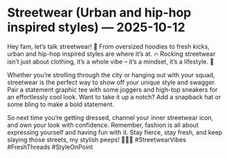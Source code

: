 # Streetwear (Urban and hip-hop inspired styles) — 2025-10-12

Hey fam, let’s talk streetwear! 🤩 From oversized hoodies to fresh kicks, urban and hip-hop inspired styles are where it’s at. 🔥 Rocking streetwear isn’t just about clothing, it’s a whole vibe – it’s a mindset, it’s a lifestyle. 🙌

Whether you’re strolling through the city or hanging out with your squad, streetwear is the perfect way to show off your unique style and swagger. Pair a statement graphic tee with some joggers and high-top sneakers for an effortlessly cool look. Want to take it up a notch? Add a snapback hat or some bling to make a bold statement.

So next time you’re getting dressed, channel your inner streetwear icon, and own your look with confidence. Remember, fashion is all about expressing yourself and having fun with it. Stay fierce, stay fresh, and keep slaying those streets, my stylish peeps! 💁‍♂️💯 #StreetwearVibes #FreshThreads #StyleOnPoint
